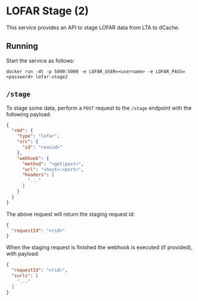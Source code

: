 # LOFAR Stage (2)

This service provides an API to stage LOFAR data from LTA to dCache.

## Running
Start the service as follows:

```shell
docker run -dt -p 5000:5000 -e LOFAR_USER=<username> -e LOFAR_PASS=<password> lofar-stage2
```

## `/stage`
To stage some data, perform a `POST` request to the `/stage` endpoint with the following payload.

```json
{
  "cmd": {
    "type": "lofar",
    "src": {
      "id": "<sasid>"
    },
    "webhook": {
      "method": "<get|post>",
      "url": "<host>:<port>",
      "headers": [
        "..."
      ]
    }
  }
}
```

The above request will return the staging request id:
```json
{
  "requestId": "<rid>"
}
```

When the staging request is finished the webhook is executed (if provided), with payload:
```json
{
  "requestId": "<rid>",
  "surls": [
    "..."
  ]
}
```
